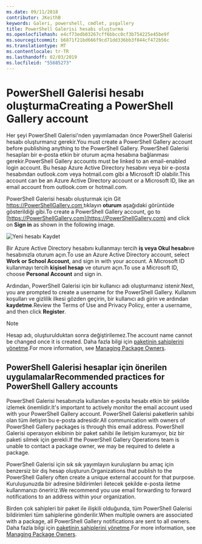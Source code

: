 ```yaml
---
ms.date: 09/11/2018
contributor: JKeithB
keywords: Galeri, powershell, cmdlet, psgallery
title: PowerShell Galerisi hesabı oluşturma
ms.openlocfilehash: e4cf73edb03267cff6bbcc0cf3b754225e45be9f
ms.sourcegitcommit: b6871f21bd666f9cd71dd336bb3f844cf472b56c
ms.translationtype: MT
ms.contentlocale: tr-TR
ms.lasthandoff: 02/03/2019
ms.locfileid: "55685273"
---
```

# <a name="creating-a-powershell-gallery-account"></a><span data-ttu-id="50888-103">PowerShell Galerisi hesabı oluşturma</span><span class="sxs-lookup"><span data-stu-id="50888-103">Creating a PowerShell Gallery account</span></span>

<span data-ttu-id="50888-104">Her şeyi PowerShell Galerisi'nden yayımlamadan önce PowerShell Galerisi hesabı oluşturmanız gerekir.</span><span class="sxs-lookup"><span data-stu-id="50888-104">You must create a PowerShell Gallery account before publishing anything to the PowerShell Gallery.</span></span>
<span data-ttu-id="50888-105">PowerShell Galerisi hesapları bir e-posta etkin bir oturum açma hesabına bağlanması gerekir.</span><span class="sxs-lookup"><span data-stu-id="50888-105">PowerShell Gallery accounts must be linked to an email-enabled login account.</span></span> <span data-ttu-id="50888-106">Bu hesap Azure Active Directory hesabını veya bir e-posta hesabından outlook.com veya hotmail.com gibi a Microsoft ID olabilir.</span><span class="sxs-lookup"><span data-stu-id="50888-106">This account can be an Azure Active Directory account or a Microsoft ID, like an email account from outlook.com or hotmail.com.</span></span>

<span data-ttu-id="50888-107">PowerShell Galerisi hesabı oluşturmak için Git [ https://PowerShellGallery.com ](https://PowerShellGallery.com) tıklayın **oturum** aşağıdaki görüntüde gösterildiği gibi.</span><span class="sxs-lookup"><span data-stu-id="50888-107">To create a PowerShell Gallery account, go to [https://PowerShellGallery.com](https://PowerShellGallery.com) and click on **Sign in** as shown in the following image.</span></span>

![Yeni hesabı Kaydet](../../Images/CreateAccount-Register.png)

<span data-ttu-id="50888-109">Bir Azure Active Directory hesabını kullanmayı tercih **iş veya Okul hesabı**ve hesabınızla oturum açın.</span><span class="sxs-lookup"><span data-stu-id="50888-109">To use an Azure Active Directory account, select **Work or School Account**, and sign in with your account.</span></span> <span data-ttu-id="50888-110">A Microsoft ID kullanmayı tercih **kişisel hesap** ve oturum açın.</span><span class="sxs-lookup"><span data-stu-id="50888-110">To use a Microsoft ID, choose **Personal Account** and sign in.</span></span>

<span data-ttu-id="50888-111">Ardından, PowerShell Galerisi için bir kullanıcı adı oluşturmanız istenir.</span><span class="sxs-lookup"><span data-stu-id="50888-111">Next, you are prompted to create a username for the PowerShell Gallery.</span></span> <span data-ttu-id="50888-112">Kullanım koşulları ve gizlilik ilkesi gözden geçirin, bir kullanıcı adı girin ve ardından **kaydetme**.</span><span class="sxs-lookup"><span data-stu-id="50888-112">Review the Terms of Use and Privacy Policy, enter a username, and then click **Register**.</span></span>

> [!NOTE]
> <span data-ttu-id="50888-113">Hesap adı, oluşturulduktan sonra değiştirilemez.</span><span class="sxs-lookup"><span data-stu-id="50888-113">The account name cannot be changed once it is created.</span></span> <span data-ttu-id="50888-114">Daha fazla bilgi için [paketinin sahiplerini yönetme](managing-package-owners.md).</span><span class="sxs-lookup"><span data-stu-id="50888-114">For more information, see [Managing Package Owners](managing-package-owners.md).</span></span>

## <a name="recommended-practices-for-powershell-gallery-accounts"></a><span data-ttu-id="50888-115">PowerShell Galerisi hesaplar için önerilen uygulamalar</span><span class="sxs-lookup"><span data-stu-id="50888-115">Recommended practices for PowerShell Gallery accounts</span></span>

<span data-ttu-id="50888-116">PowerShell Galerisi hesabınızla kullanılan e-posta hesabı etkin bir şekilde izlemek önemlidir.</span><span class="sxs-lookup"><span data-stu-id="50888-116">It's important to actively monitor the email account used with your PowerShell Gallery account.</span></span> <span data-ttu-id="50888-117">PowerShell Galerisi paketlerin sahibi olan tüm iletişim bu e-posta adresidir.</span><span class="sxs-lookup"><span data-stu-id="50888-117">All communication with owners of PowerShell Gallery packages is through this email address.</span></span> <span data-ttu-id="50888-118">PowerShell Galerisi operasyon ekibinin bir paket sahibi ile iletişim kuramıyor, biz bir paketi silmek için gerekli.</span><span class="sxs-lookup"><span data-stu-id="50888-118">If the PowerShell Gallery Operations team is unable to contact a package owner, we may be required to delete a package.</span></span>

<span data-ttu-id="50888-119">PowerShell Galerisi için sık sık yayımlayın kuruluşların bu amaç için benzersiz bir dış hesap oluşturun.</span><span class="sxs-lookup"><span data-stu-id="50888-119">Organizations that publish to the PowerShell Gallery often create a unique external account for that purpose.</span></span> <span data-ttu-id="50888-120">Kuruluşunuzda bir adresine bildirimleri iletecek şekilde e-posta iletme kullanmanızı öneririz.</span><span class="sxs-lookup"><span data-stu-id="50888-120">We recommend you use email forwarding to forward notifications to an address within your organization.</span></span>

<span data-ttu-id="50888-121">Birden çok sahipleri bir paket ile ilişkili olduğunda, tüm PowerShell Galerisi bildirimleri tüm sahiplerine gönderilir.</span><span class="sxs-lookup"><span data-stu-id="50888-121">When multiple owners are associated with a package, all PowerShell Gallery notifications are sent to all owners.</span></span> <span data-ttu-id="50888-122">Daha fazla bilgi için [paketinin sahiplerini yönetme](managing-package-owners.md).</span><span class="sxs-lookup"><span data-stu-id="50888-122">For more information, see [Managing Package Owners](managing-package-owners.md).</span></span>
